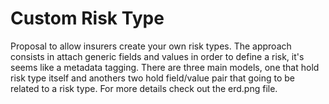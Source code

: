 # Custom Risk Type

Proposal to allow insurers create your own risk types.
The approach consists in attach generic fields and values in order to define a risk, it's seems like a metadata tagging.
There are three main models, one that hold risk type itself and anothers two hold field/value pair that going to be related to a risk type.
For more details check out the erd.png file.